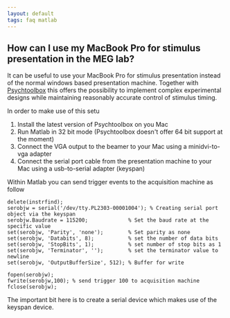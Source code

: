 ```yaml
---
layout: default
tags: faq matlab
---
```


## How can I use my MacBook Pro for stimulus presentation in the MEG lab?

It can be useful to use your MacBook Pro for stimulus presentation instead of the normal windows based presentation machine. Together with [Psychtoolbox](http://psychtoolbox.org/wikka.php?wakka=HomePage) this offers the possibility to implement complex experimental designs while maintaining reasonably accurate control of stimulus timing.

In order to make use of this setu
 1.  Install the latest version of Psychtoolbox on you Mac
 2.  Run Matlab in 32 bit mode (Psychtoolbox doesn't offer 64 bit support at the moment)
 3.  Connect the VGA output to the beamer to your Mac using a minidvi-to-vga adapter
 4.  Connect the serial port cable from the presentation machine to your Mac using a usb-to-serial adapter (keyspan)

Within Matlab you can send trigger events to the acquisition machine as follow

    delete(instrfind);
    serobjw = serial('/dev/tty.PL2303-00001004'); % Creating serial port object via the keyspan
    serobjw.Baudrate = 115200;             % Set the baud rate at the specific value
    set(serobjw, 'Parity', 'none');        % Set parity as none
    set(serobjw, 'Databits', 8);           % set the number of data bits
    set(serobjw, 'StopBits', 1);           % set number of stop bits as 1
    set(serobjw, 'Terminator', '');        % set the terminator value to newline
    set(serobjw, 'OutputBufferSize', 512); % Buffer for write
    
    fopen(serobjw);
    fwrite(serobjw,100); % send trigger 100 to acquisition machine
    fclose(serobjw);
 
The important bit here is to create a serial device which makes use of the keyspan device.

